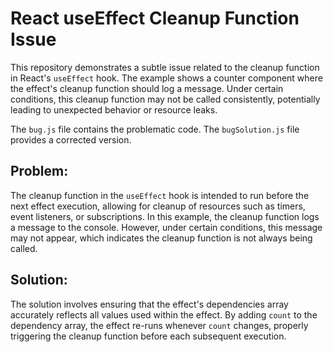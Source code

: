 # React useEffect Cleanup Function Issue

This repository demonstrates a subtle issue related to the cleanup function in React's `useEffect` hook.  The example shows a counter component where the effect's cleanup function should log a message.  Under certain conditions, this cleanup function may not be called consistently, potentially leading to unexpected behavior or resource leaks.

The `bug.js` file contains the problematic code.  The `bugSolution.js` file provides a corrected version.

## Problem:

The cleanup function in the `useEffect` hook is intended to run before the next effect execution, allowing for cleanup of resources such as timers, event listeners, or subscriptions. In this example, the cleanup function logs a message to the console. However, under certain conditions, this message may not appear, which indicates the cleanup function is not always being called. 

## Solution:

The solution involves ensuring that the effect's dependencies array accurately reflects all values used within the effect. By adding `count` to the dependency array, the effect re-runs whenever `count` changes, properly triggering the cleanup function before each subsequent execution.